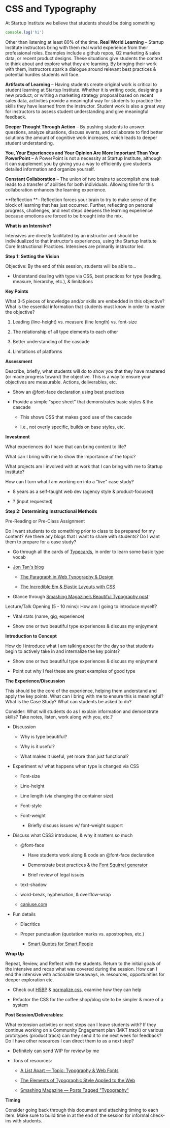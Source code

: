 CSS and Typography
===

At Startup Institute we believe that students should be doing something

```javascript
console.log('hi')
```

Other than listening at least 80% of the time.
**Real World Learning** – Startup Institute instructors bring with them real world experience from their professional roles. Examples include a github repos, Q2 marketing & sales data, or recent product designs. These situations give students the context to think about and explore what they are learning. By bringing their work with them, instructors spark a dialogue around relevant best practices & potential hurdles students will face.

**Artifacts of Learning** – Having students create original work is critical to student learning at Startup Institute. Whether it is writing code, designing a new product, or writing a marketing strategy proposal based on recent sales data, activities provide a meaningful way for students to practice the skills they have learned from the instructor. Student work is also a great way for instructors to assess student understanding and give meaningful feedback.

**Deeper Thought Through Action** – By pushing students to answer questions, analyze situations, discuss events, and collaborate to find better solutions the amount of cognitive work increases, which leads to deeper student understanding.

**You, Your Experiences and Your Opinion Are More Important Than Your PowerPoint** – A PowerPoint is not a necessity at Startup Institute, although it can supplement you by giving you a way to efficiently give students detailed information and organize yourself.

**Constant Collaboration** – The union of two brains to accomplish one task leads to a transfer of abilities for both individuals. Allowing time for this collaboration enhances the learning experience.

**Reflection **- Reflection forces your brain to try to make sense of the block of learning that has just occurred. Further, reflecting on personal progress, challenges, and next steps deepens the learning experience because emotions are forced to be brought into the mix.

**What is an Intensive?**

Intensives are directly facilitated by an instructor and should be individualized to that instructor’s experiences, using the Startup Institute Core Instructional Practices. Intensives are primarily instructor led.

**Step 1:  Setting the Vision**

Objective: By the end of this session, students will be able to…

* Understand dealing with type via CSS, best practices for type (leading, measure, hierarchy, etc.), & limitations

**Key Points**

What 3-5 pieces of knowledge and/or skills are embedded in this objective? What is the essential information that students must know in order to master the objective? 

1. Leading (line-height) vs. measure (line length) vs. font-size

2. The relationship of all type elements to each other

3. Better understanding of the cascade

4. Limitations of platforms

**Assessment**

Describe, briefly, what students will do to show you that they have mastered (or made progress toward) the objective. This is a way to ensure your objectives are measurable. Actions, deliverables, etc.

* Show an @font-face declaration using best practices

* Provide a simple "spec sheet" that demonstrates basic styles & the cascade

    * This shows CSS that makes good use of the cascade

    * I.e., not overly specific, builds on base styles, etc.

**Investment**

What experiences do I have that can bring content to life?

What can I bring with me to show the importance of the topic?

What projects am I involved with at work that I can bring with me to Startup Institute?

How can I turn what I am working on into a "live" case study?

* 8 years as a self-taught web dev (agency style & product-focused)

* ? (input requested)

**Step 2:  Determining Instructional Methods**

Pre-Reading or Pre-Class Assignment

Do I want students to do something prior to class to be prepared for my content?  Are there any blogs that I want to share with students? Do I want them to prepare for a case study?

* Go through all the cards of [Typecards](http://typecardsapp.com/), in order to learn some basic type vocab

* [Jon Tan's blog](http://jontangerine.com)

    * [The Paragraph in Web Typography & Design](http://v1.jontangerine.com/log/2008/06/the-paragraph-in-web-typography-and-design)

    * [The Incredible Em & Elastic Layouts with CSS](http://v1.jontangerine.com/log/2007/09/the-incredible-em-and-elastic-layouts-with-css)

* Glance through [Smashing Magazine’s Beautiful Typography post](http://www.smashingmagazine.com/2013/08/06/beautiful-typography-web-design/)

Lecture/Talk Opening (5 - 10 mins): How am I going to introduce myself?

* Vital stats (name, gig, experience)

* Show one or two beautiful type experiences & discuss my enjoyment

**Introduction to Concept**

How do I introduce what I am talking about for the day so that students begin to actively take in and internalize the key points?

* Show one or two beautiful type experiences & discuss my enjoyment

* Point out why I feel these are great examples of good type

**The Experience/Discussion**

This should be the core of the experience, helping them understand and apply the key points. What can I bring with me to ensure this is meaningful? What is the Case Study? What can students be asked to do?

Consider: What will students do as I explain information and demonstrate skills?  Take notes, listen, work along with you, etc.?

* Discussion

    * Why is type beautiful?

    * Why is it useful?

    * What makes it useful, yet more than just functional?

* Experiment w/ what happens when type is changed via CSS

    * Font-size

    * Line-height

    * Line length (via changing the container size)

    * Font-style

    * Font-weight

        * Briefly discuss issues w/ font-weight support

* Discuss what CSS3 introduces, & why it matters so much

    * @font-face

        * Have students work along & code an @font-face declaration

        * Demonstrate best practices & the [Font Squirrel generator](http://www.fontsquirrel.com/tools/webfont-generator)

        * Brief review of legal issues

    * text-shadow

    * word-break, hyphenation, & overflow-wrap

    * [caniuse.com](http://caniuse.com)

* Fun details

    * Diacritics

    * Proper punctuation (quotation marks vs. apostrophes, etc.)

        * [Smart Quotes for Smart People](http://smartquotesforsmartpeople.com/)

**Wrap Up**

Repeat, Review, and Reflect with the students. Return to the initial goals of the intensive and recap what was covered during the session. How can I end the intensive with actionable takeaways, ie. resources, opportunities for deeper exploration etc.

* Check out [H5BP](http://html5boilerplate.com/) & [normalize.css](http://necolas.github.io/normalize.css/), examine how they can help

* Refactor the CSS for the coffee shop/blog site to be simpler & more of a system

**Post Session/Deliverables:**

What extension activities or next steps can I leave students with? If they continue working on a Community Engagement plan (MKT track) or various prototypes (product track) can they send it to me next week for feedback? Do I have other resources I can direct them to as a next step?

* Definitely can send WIP for review by me

* Tons of resources:

    * [A List Apart — Topic: Typography & Web Fonts](http://alistapart.com/topic/typography-web-fonts)

    * [The Elements of Typographic Style Applied to the Web](http://webtypography.net/)

    * [Smashing Magazine — Posts Tagged "Typography"](http://www.smashingmagazine.com/tag/typography/)

**Timing**

Consider going back through this document and attaching timing to each item. Make sure to build time in at the end of the session for informal check-ins with students.

